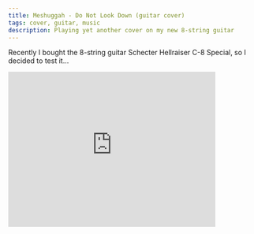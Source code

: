 ```yaml
---
title: Meshuggah - Do Not Look Down (guitar cover)
tags: cover, guitar, music
description: Playing yet another cover on my new 8-string guitar
---
```

Recently I bought the 8-string guitar Schecter Hellraiser C-8 Special, so
I decided to test it...

<iframe width="420" height="315" src="http://www.youtube.com/embed/IHjJKvgjJ2U?rel=0" frameborder="0" allowfullscreen></iframe>
